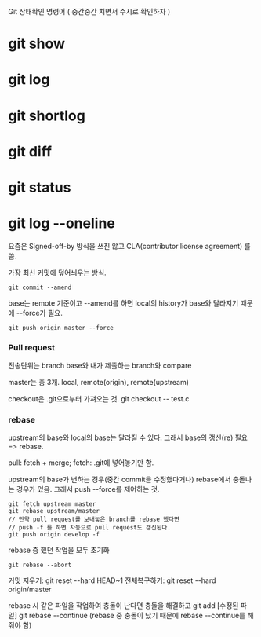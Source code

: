 Git 상태확인 명령어
( 중간중간 치면서 수시로 확인하자 )
# git show
# git log
# git shortlog
# git diff
# git status
# git log --oneline

요즘은 Signed-off-by 방식을 쓰진 않고 CLA(contributor license agreement) 를 씀.

가장 최신 커밋에 덮어씌우는 방식.
```
git commit --amend
```

base는 remote 기준이고 --amend를 하면 local의 history가 base와 달라지기 때문에 --force가 필요.
```
git push origin master --force
```

### Pull request
전송단위는 branch
base와 내가 제출하는 branch와 compare


master는 총 3개. local, remote(origin), remote(upstream)


checkout은 .git으로부터 가져오는 것.
git checkout -- test.c

### rebase
upstream의 base와 local의 base는 달라질 수 있다. 그래서 base의 갱신(re) 필요 => rebase.

pull: fetch + merge;
fetch: .git에 넣어놓기만 함.

upstream의 base가 변하는 경우(중간 commit을 수정했다거나) rebase에서 충돌나는 경우가 있음. 그래서 push --force를 제어하는 것.

```
git fetch upstream master
git rebase upstream/master
// 만약 pull request를 보내놓은 branch를 rebase 했다면
// push -f 를 하면 자동으로 pull request도 갱신된다.
git push origin develop -f
```

rebase 중 했던 작업을 모두 초기화
```
git rebase --abort
```

커밋 지우기: git reset --hard HEAD~1
전체복구하기: git reset --hard origin/master

rebase 시 같은 파일을 작업하여 충돌이 난다면 충돌을 해결하고
git add [수정된 파일]
git rebase --continue (rebase 중 충돌이 났기 때문에 rebase --continue를 해줘야 함)
